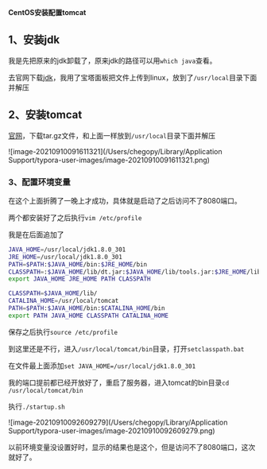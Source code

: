 

**CentOS安装配置tomcat**

## 1、安装jdk

我是先把原来的jdk卸载了，原来jdk的路径可以用`which java`查看。

去官网下载[jdk](https://www.oracle.com/java/technologies/javase/javase-jdk8-downloads.html#license-lightbox)，我用了宝塔面板把文件上传到linux，放到了`/usr/local`目录下面并解压

## 2、安装tomcat

[官网](https://tomcat.apache.org/download-90.cgi)，下载tar.gz文件，和上面一样放到`/usr/local`目录下面并解压

![image-20210910091611321](/Users/chegopy/Library/Application Support/typora-user-images/image-20210910091611321.png)

### 3、配置环境变量

在这个上面折腾了一晚上才成功，具体就是启动了之后访问不了8080端口。

两个都安装好了之后执行`vim /etc/profile`

我是在后面追加了

```bash
JAVA_HOME=/usr/local/jdk1.8.0_301
JRE_HOME=/usr/local/jdk1.8.0_301
PATH=$PATH:$JAVA_HOME/bin:$JRE_HOME/bin
CLASSPATH=:$JAVA_HOME/lib/dt.jar:$JAVA_HOME/lib/tools.jar:$JRE_HOME/lib
export JAVA_HOME JRE_HOME PATH CLASSPATH

CLASSPATH=$JAVA_HOME/lib/
CATALINA_HOME=/usr/local/tomcat
PATH=$PATH:$JAVA_HOME/bin:$CATALINA_HOME/bin
export PATH JAVA_HOME CLASSPATH CATALINA_HOME
```

保存之后执行`source /etc/profile`

到这里还是不行，进入`/usr/local/tomcat/bin`目录，打开`setclasspath.bat`

在文件最上面添加`set JAVA_HOME=/usr/local/jdk1.8.0_301`

我的端口提前都已经开放好了，重启了服务器，进入tomcat的bin目录`cd /usr/local/tomcat/bin`

执行`./startup.sh`

![image-20210910092609279](/Users/chegopy/Library/Application Support/typora-user-images/image-20210910092609279.png)

以前环境变量没设置好时，显示的结果也是这个，但是访问不了8080端口，这次就好了。

